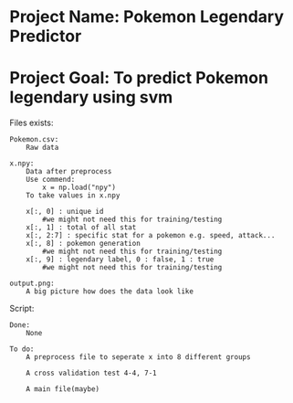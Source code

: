# Project Name: Pokemon Legendary Predictor
# Project Goal: To predict Pokemon legendary using svm

Files exists:

    Pokemon.csv:
        Raw data

    x.npy:
        Data after preprocess
        Use commend:
            x = np.load("npy")
        To take values in x.npy

        x[:, 0] : unique id
            #we might not need this for training/testing
        x[:, 1] : total of all stat
        x[:, 2:7] : specific stat for a pokemon e.g. speed, attack...
        x[:, 8] : pokemon generation 
            #we might not need this for training/testing
        x[:, 9] : legendary label, 0 : false, 1 : true 
            #we might not need this for training/testing

    output.png:
        A big picture how does the data look like
    
Script:

    Done:
        None

    To do:
        A preprocess file to seperate x into 8 different groups

        A cross validation test 4-4, 7-1

        A main file(maybe)
